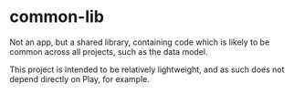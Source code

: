 # common-lib

Not an app, but a shared library, containing code which is likely to
be common across all projects, such as the data model.

This project is intended to be relatively lightweight, and as such
does not depend directly on Play, for example.

